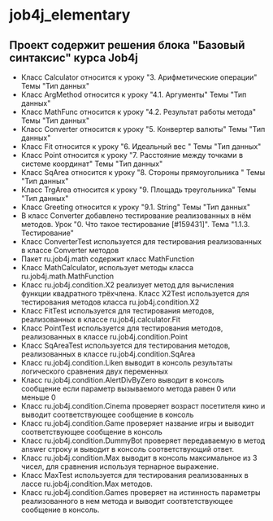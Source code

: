 # job4j_elementary
## Проект содержит решения блока "Базовый синтаксис" курса Job4j
* Класс Calculator относится к уроку "3. Арифметические операции" Темы "Тип данных"
* Класс ArgMethod относится к уроку "4.1. Аргументы" Темы "Тип данных"
* Класс MathFunc относится к уроку "4.2. Результат работы метода" Темы "Тип данных"
* Класс Converter относится к уроку "5. Конвертер валюты" Темы "Тип данных"
* Класс Fit относится к уроку "6. Идеальный вес " Темы "Тип данных"
* Класс Point относится к уроку "7. Расстояние между точками в системе координат" Темы "Тип данных"
* Класс SqArea относится к уроку "8. Стороны прямоугольника " Темы "Тип данных"
* Класс TrgArea относится к уроку "9. Площадь треугольника" Темы "Тип данных"
* Класс Greeting относится к уроку "9.1. String" Темы "Тип данных"
* В класс Converter добавлено тестирование реализованных в нём методов. Урок "0. Что такое тестирование [#159431]".
Тема "1.1.3. Тестирование"
* Класс ConverterTest используется для тестирования реализованных в классе Converter методов
* Пакет ru.job4j.math содержит класс MathFunction 
* Класс MathCalculator, использует методы класса ru.job4j.math.MathFunction
* Класс ru.job4j.condition.X2 реализует метод для вычисления функции квадратного трёхчлена.
Класс X2Test используется для тестирования методов класса ru.job4j.condition.X2
* Класс FitTest используется для тестирования методов, реализованных в классе ru.job4j.calculator.Fit
* Класс PointTest используется для тестирования методов, реализованных в классе ru.job4j.condition.Point
* Класс SqAreaTest используется для тестирования методов, реализованных в классе ru.job4j.condition.SqArea
* Класс ru.job4j.condition.Liken выводит в консоль результаты логического сравнения двух переменных
* Класс ru.job4j.condition.AlertDivByZero выводит в консоль сообщение если параметр вызываемого метода равен 0 
или меньше 0
* Класс ru.job4j.condition.Cinema проверяет возраст посетителя кино и выводит соответствующее сообщение в консоль
* Класс ru.job4j.condition.Game проверяет название игры и выводит соответствующее сообщение в консоль
* Класс ru.job4j.condition.DummyBot проверяет передаваемую в метод answer строку и выводит в консоль соответствующий 
ответ.
* Класс ru.job4j.condition.Max выводит в консоль максимальное из 3 чисел, для сравнения используя тернарное выражение.
* Класс MaxTest используется для тестирования реализованных в лассе ru.job4j.condition.Max методов.
* Класс ru.job4j.condition.Games проверяет на истинность параметры реализованного в нем метода и выводит 
соотвтетствующее сообщение в консоль.